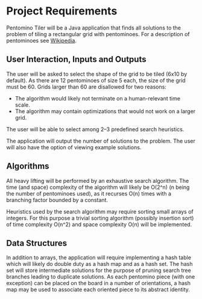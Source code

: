 # Project Requirements

Pentomino Tiler will be a Java application that finds all solutions to the problem of tiling a rectangular grid with pentominoes. For a description of pentominoes see [Wikipedia](https://en.wikipedia.org/wiki/Pentomino).

## User Interaction, Inputs and Outputs

The user will be asked to select the shape of the grid to be tiled (6x10 by default). As there are 12 pentominoes of size 5 each, the size of the grid must be 60. Grids larger than 60 are disallowed for two reasons:
* The algorithm would likely not terminate on a human-relevant time scale.
* The algorithm may contain optimizations that would not work on a larger grid.

The user will be able to select among 2–3 predefined search heuristics.

The application will output the number of solutions to the problem. The user will also have the option of viewing example solutions.

## Algorithms

All heavy lifting will be performed by an exhaustive search algorithm. The time (and space) complexity of the algorithm will likely be O(2^n) (n being the number of pentominoes used), as it recurses O(n) times with a branching factor bounded by a constant.

Heuristics used by the search algorithm may require sorting small arrays of integers. For this purpose a trivial sorting algorithm (possibly insertion sort) of time complexity O(n^2) and space complexity O(n) will be implemented.

## Data Structures

In addition to arrays, the application will require implementing a hash table which will likely do double duty as a hash map and as a hash set. The hash set will store intermediate solutions for the purpose of pruning search tree branches leading to duplicate solutions. As each pentomino piece (with one exception) can be placed on the board in a number of orientations, a hash map may be used to associate each oriented piece to its abstract identity.
